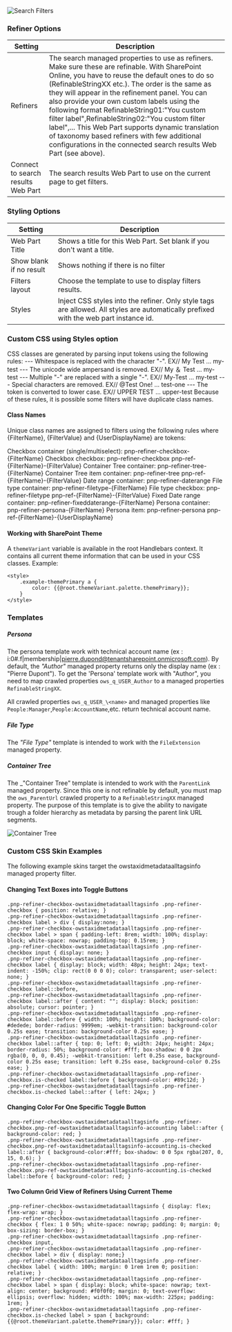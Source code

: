 
![Search Filters](../images/search-filters-property-pane.png)

### Refiner Options

Setting | Description
-------|----
Refiners | The search managed properties to use as refiners. Make sure these are refinable. With SharePoint Online, you have to reuse the default ones to do so (RefinableStringXX etc.). The order is the same as they will appear in the refinement panel. You can also provide your own custom labels using the following format RefinableString01:"You custom filter label",RefinableString02:"You custom filter label",... This Web Part supports dynamic translation of taxonomy based refiners with few additional configurations in the connected search results Web Part (see above).
Connect to search results Web Part | The search results Web Part to use on the current page to get filters.

### Styling Options

Setting | Description
-------|----
Web Part Title | Shows a title for this Web Part. Set blank if you don't want a title.
Show blank if no result | Shows nothing if there is no filter
Filters layout | Choose the template to use to display filters results.
Styles | Inject CSS styles into the refiner. Only style tags are allowed. All styles are automatically prefixed with the web part instance id.

### Custom CSS using Styles option
CSS classes are generated by parsing input tokens using the following rules: 
--- Whitespace is replaced with the character "-". EX// My Test ... my-test
--- The unicode wide ampersand is removed. EX// My ＆ Test ... my-test 
--- Multiple "-" are replaced with a single "-". EX// My-Test ... my-test
--- Special characters are removed. EX// @Test One! ... test-one
--- The token is converted to lower case. EX// UPPER TEST ... upper-test
Because of these rules, it is possible some filters will have duplicate class names.

#### Class Names
Unique class names are assigned to filters using the following rules where {FilterName}, {FilterValue} and {UserDisplayName} are tokens:

Checkbox container (single/multiselect): pnp-refiner-checkbox-{FilterName}
Checkbox checkbox: pnp-refiner-checkbox pnp-ref-{FilterName}-{FilterValue}
Container Tree container: pnp-refiner-tree-{FilterName}
Container Tree item container: pnp-refiner-tree pnp-ref-{FilterName}-{FilterValue}
Date range container: pnp-refiner-daterange
File type container: pnp-refiner-filetype-{FilterName}
File type checkbox: pnp-refiner-filetype pnp-ref-{FilterName}-{FilterValue}
Fixed Date range container: pnp-refiner-fixeddaterange-{FilterName}
Persona container: pnp-refiner-persona-{FilterName}
Persona item: pnp-refiner-persona pnp-ref-{FilterName}-{UserDisplayName}

#### Working with SharePoint Theme
A `themeVariant` variable is available in the root Handlebars context. It contains all current theme information that can be used in your CSS classes.  Example:

```
<style>
    .example-themePrimary a {
        color: {{@root.themeVariant.palette.themePrimary}};
    }
</style>
``` 

### Templates

##### Persona

The persona template work with technical account name (ex : i:0#.f|membership|pierre.dupond@tenantsharepoint.onmicrosoft.com).
By default, the _"Author"_ managed property returns only the display name (ex : "Pierre Dupont"). 
To get the 'Persona' template work with "Author", you need to map crawled properties `ows_q_USER_Author` to a managed properties `RefinableStringXX`.

All crawled properties `ows_q_USER_\<name>` and managed properties like `People:Manager`,`People:AccountName`,etc. return technical account name.

##### File Type

The _"File Type"_ template is intended to work with the `FileExtension` managed property.

##### Container Tree

The _"Container Tree" template is intended to work with the `ParentLink` managed property. Since this one is not refinable by default, you must map the `ows_ParentUrl` crawled property to a `RefinableStringXX` managed property.
The purpose of this template is to give the ability to navigate trough a folder hierarchy as metadata by parsing the parent link URL segments.

![Container Tree](../images/container_tree_template.png)

### Custom CSS Skin Examples

The following example skins target the owstaxidmetadataalltagsinfo managed property filter. 

#### Changing Text Boxes into Toggle Buttons
```
.pnp-refiner-checkbox-owstaxidmetadataalltagsinfo .pnp-refiner-checkbox { position: relative; }
.pnp-refiner-checkbox-owstaxidmetadataalltagsinfo .pnp-refiner-checkbox label > div { display:none; } 
.pnp-refiner-checkbox-owstaxidmetadataalltagsinfo .pnp-refiner-checkbox label > span { padding-left: 8rem; width: 100%; display: block; white-space: nowrap; padding-top: 0.15rem; }
.pnp-refiner-checkbox-owstaxidmetadataalltagsinfo .pnp-refiner-checkbox input { display: none; }
.pnp-refiner-checkbox-owstaxidmetadataalltagsinfo .pnp-refiner-checkbox label { display: block; width: 48px; height: 24px; text-indent: -150%; clip: rect(0 0 0 0); color: transparent; user-select: none; }
.pnp-refiner-checkbox-owstaxidmetadataalltagsinfo .pnp-refiner-checkbox label::before,
.pnp-refiner-checkbox-owstaxidmetadataalltagsinfo .pnp-refiner-checkbox label::after { content: ""; display: block; position: absolute; cursor: pointer; }
.pnp-refiner-checkbox-owstaxidmetadataalltagsinfo .pnp-refiner-checkbox label::before { width: 100%; height: 100%; background-color: #dedede; border-radius: 9999em; -webkit-transition: background-color 0.25s ease; transition: background-color 0.25s ease; }
.pnp-refiner-checkbox-owstaxidmetadataalltagsinfo .pnp-refiner-checkbox label::after { top: 0; left: 0; width: 24px; height: 24px; border-radius: 50%; background-color: #fff; box-shadow: 0 0 2px rgba(0, 0, 0, 0.45); -webkit-transition: left 0.25s ease, background-color 0.25s ease; transition: left 0.25s ease, background-color 0.25s ease; }
.pnp-refiner-checkbox-owstaxidmetadataalltagsinfo .pnp-refiner-checkbox.is-checked label::before { background-color: #89c12d; }
.pnp-refiner-checkbox-owstaxidmetadataalltagsinfo .pnp-refiner-checkbox.is-checked label::after { left: 24px; }
```

#### Changing Color For One Specific Toggle Button
```
.pnp-refiner-checkbox-owstaxidmetadataalltagsinfo .pnp-refiner-checkbox.pnp-ref-owstaxidmetadataalltagsinfo-accounting label::after { background-color: red; }
.pnp-refiner-checkbox-owstaxidmetadataalltagsinfo .pnp-refiner-checkbox.pnp-ref-owstaxidmetadataalltagsinfo-accounting.is-checked label::after { background-color:#fff; box-shadow: 0 0 5px rgba(207, 0, 15, 0.6); }
.pnp-refiner-checkbox-owstaxidmetadataalltagsinfo .pnp-refiner-checkbox.pnp-ref-owstaxidmetadataalltagsinfo-accounting.is-checked label::before { background-color: red; }
```

#### Two Column Grid View of Refiners Using Current Theme
```
.pnp-refiner-checkbox-owstaxidmetadataalltagsinfo { display: flex; flex-wrap: wrap; }
.pnp-refiner-checkbox-owstaxidmetadataalltagsinfo .pnp-refiner-checkbox { flex: 1 0 50%; white-space: nowrap; padding: 0; margin: 0; box-sizing: border-box; }
.pnp-refiner-checkbox-owstaxidmetadataalltagsinfo .pnp-refiner-checkbox input,
.pnp-refiner-checkbox-owstaxidmetadataalltagsinfo .pnp-refiner-checkbox label > div { display: none;}
.pnp-refiner-checkbox-owstaxidmetadataalltagsinfo .pnp-refiner-checkbox label { width: 100%; margin: 0 1rem 1rem 0; position: relative; }
.pnp-refiner-checkbox-owstaxidmetadataalltagsinfo .pnp-refiner-checkbox label > span { display: block; white-space: nowrap; text-align: center; background: #f0f0f0; margin: 0; text-overflow: ellipsis; overflow: hidden; width: 100%; max-width: 225px; padding: 1rem; }
.pnp-refiner-checkbox-owstaxidmetadataalltagsinfo .pnp-refiner-checkbox.is-checked label > span { background: {{@root.themeVariant.palette.themePrimary}}; color: #fff; }
```